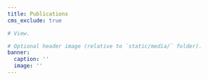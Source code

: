 ```yaml
---
title: Publications
cms_exclude: true

# View.

# Optional header image (relative to `static/media/` folder).
banner:
  caption: ''
  image: ''
---
```

